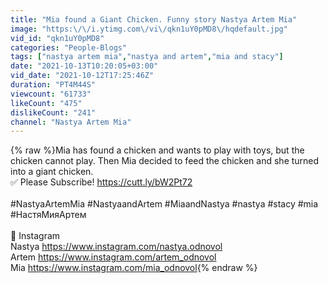 ```yaml
---
title: "Mia found a Giant Chicken. Funny story Nastya Artem Mia"
image: "https:\/\/i.ytimg.com\/vi\/qkn1uY0pMD8\/hqdefault.jpg"
vid_id: "qkn1uY0pMD8"
categories: "People-Blogs"
tags: ["nastya artem mia","nastya and artem","mia and stacy"]
date: "2021-10-13T10:20:05+03:00"
vid_date: "2021-10-12T17:25:46Z"
duration: "PT4M44S"
viewcount: "61733"
likeCount: "475"
dislikeCount: "241"
channel: "Nastya Artem Mia"
---
```

{% raw %}Mia has found a chicken and wants to play with toys, but the chicken cannot play. Then Mia decided to feed the chicken and she turned into a giant chicken.<br />✅ Please Subscribe! <a rel="nofollow" target="blank" href="https://cutt.ly/bW2Pt72">https://cutt.ly/bW2Pt72</a><br /><br />#NastyaArtemMia #NastyaandArtem #MiaandNastya  #nastya #stacy #mia #НастяМияАртем<br /><br />💙 Instagram<br />Nastya <a rel="nofollow" target="blank" href="https://www.instagram.com/nastya.odnovol">https://www.instagram.com/nastya.odnovol</a><br />Artem <a rel="nofollow" target="blank" href="https://www.instagram.com/artem_odnovol">https://www.instagram.com/artem_odnovol</a><br />Mia <a rel="nofollow" target="blank" href="https://www.instagram.com/mia_odnovol">https://www.instagram.com/mia_odnovol</a>{% endraw %}

